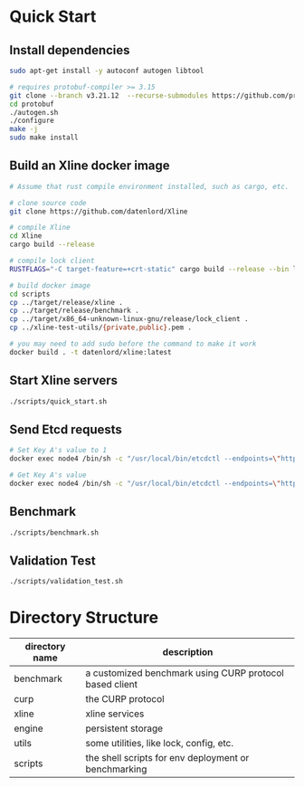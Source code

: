 # Quick Start

## Install dependencies
```bash
sudo apt-get install -y autoconf autogen libtool

# requires protobuf-compiler >= 3.15
git clone --branch v3.21.12  --recurse-submodules https://github.com/protocolbuffers/protobuf
cd protobuf
./autogen.sh
./configure
make -j
sudo make install 
```

## Build an Xline docker image

```bash
# Assume that rust compile environment installed, such as cargo, etc.

# clone source code
git clone https://github.com/datenlord/Xline

# compile Xline
cd Xline
cargo build --release

# compile lock client
RUSTFLAGS="-C target-feature=+crt-static" cargo build --release --bin lock_client --target x86_64-unknown-linux-gnu

# build docker image
cd scripts
cp ../target/release/xline .
cp ../target/release/benchmark .
cp ../target/x86_64-unknown-linux-gnu/release/lock_client .
cp ../xline-test-utils/{private,public}.pem .

# you may need to add sudo before the command to make it work
docker build . -t datenlord/xline:latest
```

## Start Xline servers

``` bash
./scripts/quick_start.sh
```

## Send Etcd requests

``` bash
# Set Key A's value to 1
docker exec node4 /bin/sh -c "/usr/local/bin/etcdctl --endpoints=\"http://172.20.0.3:2379\" put A 1"

# Get Key A's value
docker exec node4 /bin/sh -c "/usr/local/bin/etcdctl --endpoints=\"http://172.20.0.3:2379\" get A"
```

## Benchmark

```bash
./scripts/benchmark.sh
```

## Validation Test

```bash
./scripts/validation_test.sh
```

# Directory Structure

| directory name | description |
|----------------|-------------|
| benchmark      | a customized benchmark using CURP protocol based client |
| curp           | the CURP protocol |
| xline          | xline services |
| engine         | persistent storage |
| utils          | some utilities, like lock, config, etc. |
| scripts        | the shell scripts for env deployment or benchmarking |
